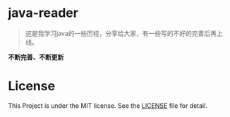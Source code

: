 # java-reader
>这是我学习java的一些历程，分享给大家，有一些写的不好的完善后再上线。

**不断完善、不断更新**



# License
This Project is under the MIT license. See the [LICENSE](https://github.com/fantj2016/java-reader/blob/master/LICENSE) file for detail.
